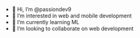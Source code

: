 - 👋 Hi, I’m @passiondev9
- 👀 I’m interested in web and mobile development
- 🌱 I’m currently learning ML
- 💞️ I’m looking to collaborate on web development

<!---
passiondev9/passiondev9 is a ✨ special ✨ repository because its `README.md` (this file) appears on your GitHub profile.
You can click the Preview link to take a look at your changes.
--->
